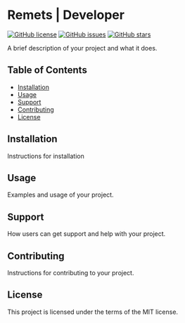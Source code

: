 # Remets | Developer

[![GitHub license](https://img.shields.io/badge/license-MIT-blue.svg)](https://github.com/yourusername/project-title/blob/master/LICENSE)
[![GitHub issues](https://img.shields.io/github/issues/yourusername/project-title.svg)](https://github.com/yourusername/project-title/issues)
[![GitHub stars](https://img.shields.io/github/stars/yourusername/project-title.svg)](https://github.com/yourusername/project-title/stargazers)

A brief description of your project and what it does.

## Table of Contents
- [Installation](#installation)
- [Usage](#usage)
- [Support](#support)
- [Contributing](#contributing)
- [License](#license)

## Installation
Instructions for installation

## Usage
Examples and usage of your project.

## Support
How users can get support and help with your project.

## Contributing
Instructions for contributing to your project.

## License
This project is licensed under the terms of the MIT license.
